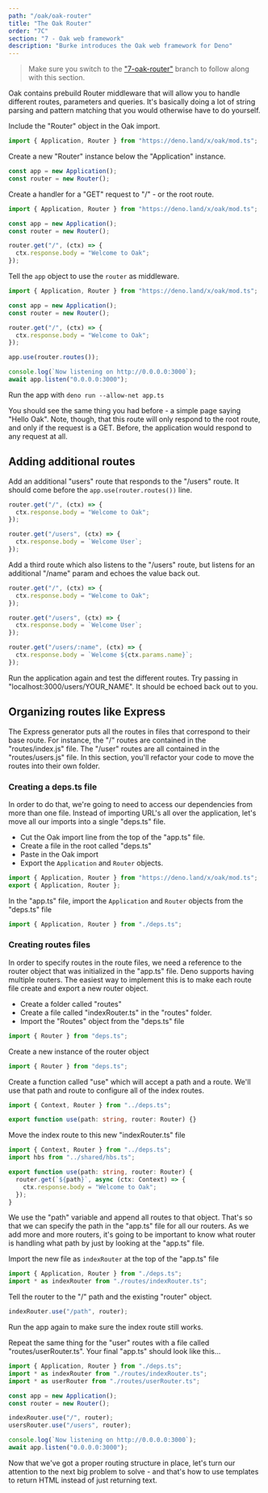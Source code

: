 ```yaml
---
path: "/oak/oak-router"
title: "The Oak Router"
order: "7C"
section: "7 - Oak web framework"
description: "Burke introduces the Oak web framework for Deno"
---
```


> Make sure you switch to the ["7-oak-router"](https://github.com/burkeholland/deno-exercises/tree/7-oak-router) branch to follow along with this section.

Oak contains prebuild Router middleware that will allow you to handle different routes, parameters and queries. It's basically doing a lot of string parsing and pattern matching that you would otherwise have to do yourself.

Include the "Router" object in the Oak import.

```typescript
import { Application, Router } from "https://deno.land/x/oak/mod.ts";
```

Create a new "Router" instance below the "Application" instance.

```typescript
const app = new Application();
const router = new Router();
```

Create a handler for a "GET" request to "/" - or the root route.

```typescript
import { Application, Router } from "https://deno.land/x/oak/mod.ts";

const app = new Application();
const router = new Router();

router.get("/", (ctx) => {
  ctx.response.body = "Welcome to Oak";
});
```

Tell the `app` object to use the `router` as middleware.

```typescript
import { Application, Router } from "https://deno.land/x/oak/mod.ts";

const app = new Application();
const router = new Router();

router.get("/", (ctx) => {
  ctx.response.body = "Welcome to Oak";
});

app.use(router.routes());

console.log(`Now listening on http://0.0.0.0:3000`);
await app.listen("0.0.0.0:3000");
```

Run the app with `deno run --allow-net app.ts`

You should see the same thing you had before - a simple page saying "Hello Oak". Note, though, that this route will only respond to the root route, and only if the request is a GET. Before, the application would respond to any request at all.

## Adding additional routes

Add an additional "users" route that responds to the "/users" route. It should come before the `app.use(router.routes())` line.

```typescript
router.get("/", (ctx) => {
  ctx.response.body = "Welcome to Oak";
});

router.get("/users", (ctx) => {
  ctx.response.body = `Welcome User`;
});
```

Add a third route which also listens to the "/users" route, but listens for an additional "/name" param and echoes the value back out.

```typescript
router.get("/", (ctx) => {
  ctx.response.body = "Welcome to Oak";
});

router.get("/users", (ctx) => {
  ctx.response.body = `Welcome User`;
});

router.get("/users/:name", (ctx) => {
  ctx.response.body = `Welcome ${ctx.params.name}`;
});
```

Run the application again and test the different routes. Try passing in "localhost:3000/users/YOUR_NAME". It should be echoed back out to you.

## Organizing routes like Express

The Express generator puts all the routes in files that correspond to their base route. For instance, the "/" routes are contained in the "routes/index.js" file. The "/user" routes are all contained in the "routes/users.js" file. In this section, you'll refactor your code to move the routes into their own folder.

### Creating a deps.ts file

In order to do that, we're going to need to access our dependencies from more than one file. Instead of importing URL's all over the application, let's move all our imports into a single "deps.ts" file.

- Cut the Oak import line from the top of the "app.ts" file.
- Create a file in the root called "deps.ts"
- Paste in the Oak import
- Export the `Application` and `Router` objects.

```typescript
import { Application, Router } from "https://deno.land/x/oak/mod.ts";
export { Application, Router };
```

In the "app.ts" file, import the `Application` and `Router` objects from the "deps.ts" file

```typescript
import { Application, Router } from "./deps.ts";
```

### Creating routes files

In order to specify routes in the route files, we need a reference to the router object that was initialized in the "app.ts" file. Deno supports having multiple routers. The easiest way to implement this is to make each route file create and export a new router object.

- Create a folder called "routes"
- Create a file called "indexRouter.ts" in the "routes" folder.
- Import the "Routes" object from the "deps.ts" file

```typescript
import { Router } from "deps.ts";
```

Create a new instance of the router object

```typescript
import { Router } from "deps.ts";
```

Create a function called "use" which will accept a path and a route. We'll use that path and route to configure all of the index routes.

```typescript
import { Context, Router } from "../deps.ts";

export function use(path: string, router: Router) {}
```

Move the index route to this new "indexRouter.ts" file

```typescript
import { Context, Router } from "../deps.ts";
import hbs from "../shared/hbs.ts";

export function use(path: string, router: Router) {
  router.get(`${path}`, async (ctx: Context) => {
    ctx.response.body = "Welcome to Oak";
  });
}
```

We use the "path" variable and append all routes to that object. That's so that we can specify the path in the "app.ts" file for all our routers. As we add more and more routers, it's going to be important to know what router is handling what path by just by looking at the "app.ts" file.

Import the new file as `indexRouter` at the top of the "app.ts" file

```typescript
import { Application, Router } from "./deps.ts";
import * as indexRouter from "./routes/indexRouter.ts";
```

Tell the router to the "/" path and the existing "router" object.

```typescript
indexRouter.use("/path", router);
```

Run the app again to make sure the index route still works.

Repeat the same thing for the "user" routes with a file called "routes/userRouter.ts". Your final "app.ts" should look like this...

```typescript
import { Application, Router } from "./deps.ts";
import * as indexRouter from "./routes/indexRouter.ts";
import * as userRouter from "./routes/userRouter.ts";

const app = new Application();
const router = new Router();

indexRouter.use("/", router);
usersRouter.use("/users", router);

console.log(`Now listening on http://0.0.0.0:3000`);
await app.listen("0.0.0.0:3000");
```

Now that we've got a proper routing structure in place, let's turn our attention to the next big problem to solve - and that's how to use templates to return HTML instead of just returning text.
